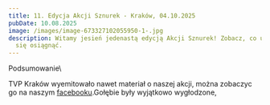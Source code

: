 ```yaml
---
title: 11. Edycja Akcji Sznurek - Kraków, 04.10.2025
pubDate: 10.08.2025
image: /images/image-673327102055950-1-.jpg
description: Witamy jesień jedenastą edycją Akcji Sznurek! Zobacz, co udało nam
  się osiągnąć.
---
```

Podsumowanie\

TVP Kraków wyemitowało nawet materiał o naszej akcji, można zobaczyc go na naszym [facebooku](https://www.facebook.com/share/v/1BYdkQc44R/).Gołębie były wyjątkowo wygłodzone,
